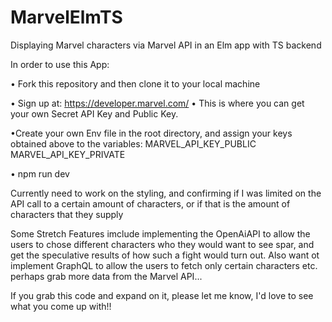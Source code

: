 # MarvelElmTS

Displaying Marvel characters via Marvel API in an Elm app with TS backend


In order to use this App:

• Fork this repository and then clone it to your local machine

• Sign up at: https://developer.marvel.com/
• This is where you can get your own Secret API Key and Public Key.

•Create your own Env file in the root directory, and assign your keys obtained above to the variables: MARVEL_API_KEY_PUBLIC MARVEL_API_KEY_PRIVATE

• npm run dev

Currently need to work on the styling, and confirming if I was limited on the API call to a certain amount of characters, or if that is the amount of characters that they supply

Some Stretch Features imclude implementing the OpenAiAPI to allow the users to chose different characters who they would want to see spar, and get the speculative results of how such a fight would turn out. Also want ot implement GraphQL to allow the users to fetch only certain characters etc. perhaps grab more data from the Marvel API...

If you grab this code and expand on it, please let me know, I'd love to see what you come up with!!